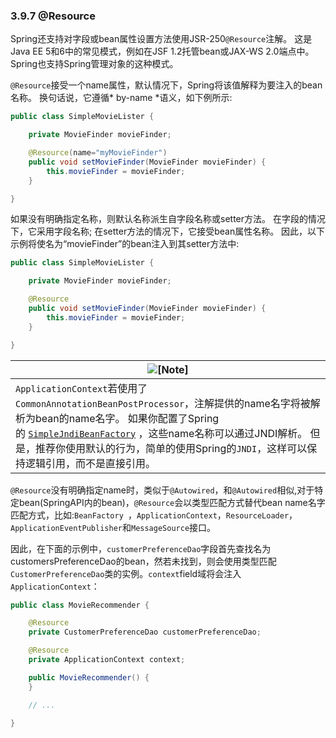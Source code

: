 ### 3.9.7 @Resource


Spring还支持对字段或bean属性设置方法使用JSR-250`@Resource`注解。 这是Java EE 5和6中的常见模式，例如在JSF 1.2托管bean或JAX-WS 2.0端点中。 Spring也支持Spring管理对象的这种模式。

`@Resource`接受一个name属性，默认情况下，Spring将该值解释为要注入的bean名称。 换句话说，它遵循* by-name *语义，如下例所示:

```java
public class SimpleMovieLister {

	private MovieFinder movieFinder;

	@Resource(name="myMovieFinder")
	public void setMovieFinder(MovieFinder movieFinder) {
		this.movieFinder = movieFinder;
	}

}
```



如果没有明确指定名称，则默认名称派生自字段名称或setter方法。 在字段的情况下，它采用字段名称; 在setter方法的情况下，它接受bean属性名称。 因此，以下示例将使名为“movieFinder”的bean注入到其setter方法中:

```java
public class SimpleMovieLister {

	private MovieFinder movieFinder;

	@Resource
	public void setMovieFinder(MovieFinder movieFinder) {
		this.movieFinder = movieFinder;
	}

}
```

| ![[Note]](http://docs.spring.io/spring/docs/5.0.0.M4/spring-framework-reference/htmlsingle/images/note.png.pagespeed.ce.9zQ_1wVwzR.png) |
| ---------------------------------------- |
| `ApplicationContext`若使用了`CommonAnnotationBeanPostProcessor`，注解提供的name名字将被解析为bean的name名字。 如果你配置了Spring的 [`SimpleJndiBeanFactory`](http://docs.spring.io/spring-framework/docs/5.0.0.M4/javadoc-api/org/springframework/jndi/support/SimpleJndiBeanFactory.html) ，这些name名称可以通过JNDI解析。 但是，推荐你使用默认的行为，简单的使用Spring的`JNDI`，这样可以保持逻辑引用，而不是直接引用。 |


`@Resource`没有明确指定name时，类似于`@Autowired`，和`@Autowired`相似,对于特定bean(SpringAPI内的bean)，`@Resource`会以类型匹配方式替代bean name名字匹配方式，比如:`BeanFactory `，`ApplicationContext`，`ResourceLoader`，`ApplicationEventPublisher`和`MessageSource`接口。

因此，在下面的示例中，`customerPreferenceDao`字段首先查找名为customersPreferenceDao的bean，然若未找到，则会使用类型匹配`CustomerPreferenceDao`类的实例。`context`field域将会注入`ApplicationContext`：

```java
public class MovieRecommender {

	@Resource
	private CustomerPreferenceDao customerPreferenceDao;

	@Resource
	private ApplicationContext context;

	public MovieRecommender() {
	}

	// ...

}
```